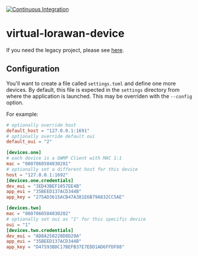[![Continuous Integration](https://github.com/helium/virtual-lorawan-device/actions/workflows/rust.yml/badge.svg)](https://github.com/helium/virtual-lorawan-device/actions/workflows/rust.yml)

# virtual-lorawan-device

If you need the legacy project, please see [here](https://github.com/helium/virtual-lorawan-device/tree/legacy).

## Configuration

You'll want to create a file called `settings.toml` and define one more devices. By default,
this file is expected in the `settings` directory from where the application is launched. This
may be overriden with the `--config` option.

For example:
```toml
# optionally override host
default_host = "127.0.0.1:1691"
# optionally override default oui
default_oui = "2"

[devices.one]
# each device is a GWMP Client with MAC 1:1
mac = "0807060504030201"
# optionally set a different host for this device
host = "127.0.0.1:1692"
[devices.one.credentials]
dev_eui = "3ED43BEF1857EE4B"
app_eui = "35BEED137ACD344B"
app_key = "275AD3615ACB47A381E6B79A832CC5AE"

[devices.two]
mac = "0807060504030202"
# optionally set oui as "1" for this specific device
oui = "1" 
[devices.two.credentials]
dev_eui = "AD8A250220D8D29A"
app_eui = "35BEED137ACD344B"
app_key = "D47593BDC17BEFB37E7EDD1AD6FFDF88"
```
